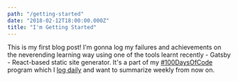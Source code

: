```yaml
---
path: "/getting-started"
date: "2018-02-12T18:00:00.000Z"
title: "I'm Getting Started"
---
```


This is my first blog post! I'm gonna log my failures and achievements on the neverending learning way using one of the tools learnt recently - Gatsby - React-based static site generator. It's a part of my [#100DaysOfCode](https://twitter.com/search?q=%23100DaysOfCode) program which I [log daily](https://github.com/loenko/100-days-of-code/blob/master/log.md) and want to summarize weekly from now on.